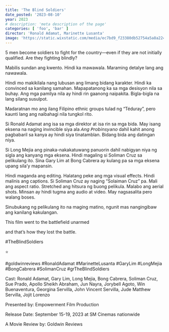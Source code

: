 ```yaml
---
title: 'The Blind Soldiers'
date_posted: '2023-08-10'
year: 2023
# description: 'meta description of the page'
categories: [ 'foo', 'bar' ]
director: 'Ronald Adamat, Marinette Lusanta'
image: 'https://static.wixstatic.com/media/ec7bd9_f23380db52754a5a8a22422042f104c6~mv2.png/v1/fill/w_1172,h_1172,al_c,q_90,usm_0.66_1.00_0.01,enc_auto/ec7bd9_f23380db52754a5a8a22422042f104c6~mv2.png'
---
```


5 men become soldiers to fight for the country—even if they are not initially qualified. Are they fighting blindly?


Mabilis sundan ang kwento. Hindi ka mawawala. Maraming detalye lang ang nawawala.


Hindi mo makikilala nang lubusan ang limang bidang karakter. Hindi ka convinced sa kanilang samahan. Mapapatanong ka sa mga desisyon nila sa buhay. Ang mga pamilya nila ay hindi rin gaanong naipakita. Bigla-bigla na lang silang susulpot.


Madaratnan mo ang ilang Filipino ethnic groups tulad ng “Téduray”, pero kaunti lang ang naibahagi nila tungkol rito.


Si Ronald Adamat ang isa sa mga direktor at isa rin sa mga bida. May isang eksena na naging invincible siya ala 𝘈𝘯𝘨 𝘗𝘳𝘰𝘣𝘪𝘯𝘴𝘺𝘢𝘯𝘰 dahil kahit anong pagbabaril sa kanya ay hindi siya tinatamblan. Bidang bida ang datingan niya.


Si Long Mejia ang pinaka-nakakatuwang panuorin dahil nabigyan niya ng sigla ang kanyang mga eksena. Hindi magaling si Soliman Cruz sa pelikulang ito. Sina Gary Lim at Bong Cabrera ay kulang pa sa mga eksena upang sila’y mapansin.


Hindi maganda ang editing. Halatang peke ang mga visual effects. Hindi malinis ang captions. Si Soliman Cruz ay naging “Solaiman Cruz” pa. Mali ang aspect ratio. Stretched ang hitsura ng buong pelikula. Malabo ang aerial shots. Minsan ay hindi tugma ang audio at video. May nagsasalita pero walang boses.


Sinubukang ng pelikulang ito na maging matino, ngunit mas nangingibaw ang kanilang kakulangan.


This film went to the battlefield unarmed

and that’s how they lost the battle.


#TheBlindSoldiers

⭐️


#goldwinreviews #RonaldAdamat #MarinetteLusanta #GaryLim #LongMejia #BongCabrera #SolimanCruz #grTheBlindSoldiers 

Cast: Ronald Adamat, Gary Lim, Long Mejia, Bong Cabrera, Soliman Cruz, Sue Prado, Apollo Sheikh Abraham, Jun Nayra, Jorybell Agoto, Win Buenaventura, Georgina Servilla, John Vincent Servilla, Jude Matthew Servilla, Jojit Lorenzo

Presented by: Empowerment Film Production

Release Date: September 15-19, 2023 at SM Cinemas nationwide

A Movie Review by: Goldwin Reviews
